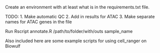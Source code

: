 Create an environment with at least what is in the requirements.txt file.


TODO: 1. Make automatic QC
    2. Add in results for ATAC
    3. Make separate names for ATAC genes in the file


Run Rscript annotate.R /path/to/folder/with/outs sample_name


Also included here are some example scripts for using cell_ranger on Biowulf

